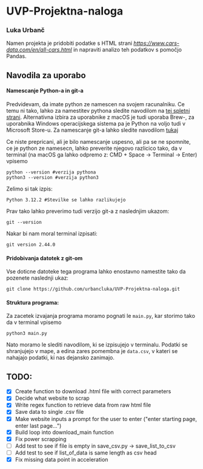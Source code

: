 # UVP-Projektna-naloga

### Luka Urbanč
Namen projekta je pridobiti podatke s HTML strani *https://www.cars-data.com/en/all-cars.html* in napraviti analizo teh podatkov s pomočjo Pandas.

## Navodila za uporabo
#### Namescanje Python-a in git-a
Predvidevam, da imate python ze namescen na svojem racunalniku. Ce temu ni tako, lahko za namestitev pythona sledite navodilom na [tej spletni strani](https://www.python.org/downloads/). Alternativna izbira za uporabnike z macOS je tudi uporaba Brew-, za uporabnika Windows operacijskega sistema pa je Python na voljo tudi v Microsoft Store-u. Za namescanje git-a lahko sledite navodilom [tukaj](https://github.com/git-guides/install-git)

Ce niste prepricani, ali je bilo namescanje uspesno, ali pa se ne spomnite, ce je python ze namesecn, lahko preverite njegovo razlicico tako, da v terminal (na macOS ga lahko odpremo z: CMD + Space -> Terminal -> Enter) vpisemo 

```console
python --version #verzija pythona
python3 --version #verzija python3
```

Zelimo si tak izpis:
```console 
Python 3.12.2 #Stevilke se lahko razlikujejo
```

Prav tako lahko preverimo tudi verzijo git-a z naslednjim ukazom:

```console 
git --version
```

Nakar bi nam moral terminal izpisati:
```console 
git version 2.44.0
```


#### Pridobivanja datotek z git-om
Vse doticne datoteke tega programa lahko enostavno namestite tako da pozenete naslednji ukaz:
```console 
git clone https://github.com/urbancluka/UVP-Projektna-naloga.git
```

#### Struktura programa:
Za zacetek izvajanja programa moramo pognati le `main.py`, kar storimo tako da v terminal vpisemo 
``` console 
python3 main.py
```
Nato moramo le slediti navodilom, ki se izpisujejo v terminalu. Podatki se shranjujejo v mape, a edina zares pomembna je `data.csv`, v kateri se nahajajo podatki, ki nas dejansko zanimajo. 


## TODO:
 - [x] Create function to download .html file with correct parameters
 - [x] Decide what website to scrap
 - [x] Write regex function to retrieve data from raw html file
 - [x] Save data to single .csv file
 - [x] Make website inputs a prompt for the user to enter ("enter starting page, enter last page...")
 - [x] Build loop into download_main function
 - [x] Fix power scrapping
 - [ ] Add test to see if file is empty in save_csv.py -> save_list_to_csv
 - [ ] Add test to see if list_of_data is same length as csv head
 - [x] Fix missing data point in acceleration